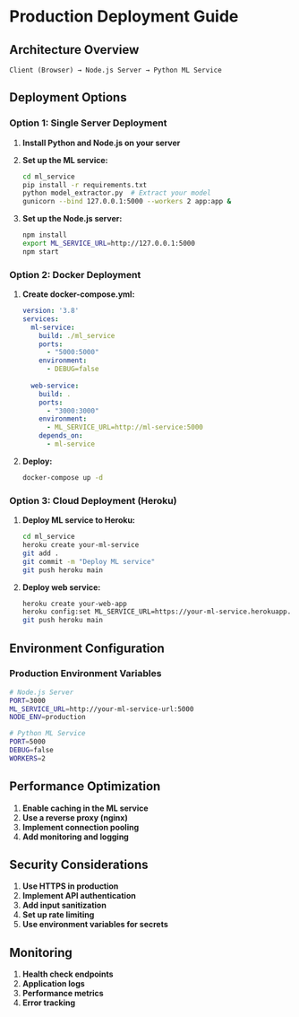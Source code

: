 # Production Deployment Guide

## Architecture Overview

```
Client (Browser) → Node.js Server → Python ML Service
```

## Deployment Options

### Option 1: Single Server Deployment

1. **Install Python and Node.js on your server**
2. **Set up the ML service:**
   ```bash
   cd ml_service
   pip install -r requirements.txt
   python model_extractor.py  # Extract your model
   gunicorn --bind 127.0.0.1:5000 --workers 2 app:app &
   ```

3. **Set up the Node.js server:**
   ```bash
   npm install
   export ML_SERVICE_URL=http://127.0.0.1:5000
   npm start
   ```

### Option 2: Docker Deployment

1. **Create docker-compose.yml:**
   ```yaml
   version: '3.8'
   services:
     ml-service:
       build: ./ml_service
       ports:
         - "5000:5000"
       environment:
         - DEBUG=false
     
     web-service:
       build: .
       ports:
         - "3000:3000"
       environment:
         - ML_SERVICE_URL=http://ml-service:5000
       depends_on:
         - ml-service
   ```

2. **Deploy:**
   ```bash
   docker-compose up -d
   ```

### Option 3: Cloud Deployment (Heroku)

1. **Deploy ML service to Heroku:**
   ```bash
   cd ml_service
   heroku create your-ml-service
   git add .
   git commit -m "Deploy ML service"
   git push heroku main
   ```

2. **Deploy web service:**
   ```bash
   heroku create your-web-app
   heroku config:set ML_SERVICE_URL=https://your-ml-service.herokuapp.com
   git push heroku main
   ```

## Environment Configuration

### Production Environment Variables

```bash
# Node.js Server
PORT=3000
ML_SERVICE_URL=http://your-ml-service-url:5000
NODE_ENV=production

# Python ML Service
PORT=5000
DEBUG=false
WORKERS=2
```

## Performance Optimization

1. **Enable caching in the ML service**
2. **Use a reverse proxy (nginx)**
3. **Implement connection pooling**
4. **Add monitoring and logging**

## Security Considerations

1. **Use HTTPS in production**
2. **Implement API authentication**
3. **Add input sanitization**
4. **Set up rate limiting**
5. **Use environment variables for secrets**

## Monitoring

1. **Health check endpoints**
2. **Application logs**
3. **Performance metrics**
4. **Error tracking**